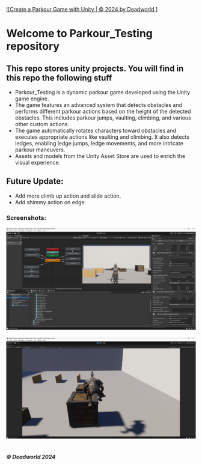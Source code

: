 [![Create a Parkour Game with Unity | © 2024 by Deadworld ]](https://github.com/Deadworld-bit/Parkour_Testing.git)
# Welcome to Parkour_Testing repository
## This repo stores unity projects. You will find in this repo the following stuff
* Parkour_Testing is a dynamic parkour game developed using the Unity game engine.
* The game features an advanced system that detects obstacles and performs different parkour actions based on the height of the detected obstacles. This includes parkour jumps, vaulting, climbing, and various other custom actions.
* The game automatically rotates characters toward obstacles and executes appropriate actions like vaulting and climbing. It also detects ledges, enabling ledge jumps, ledge movements, and more intricate parkour maneuvers.
* Assets and models from the Unity Asset Store are used to enrich the visual experience.

## Future Update:
* Add more climb up action and slide action.
* Add shimmy action on edge.
### Screenshots:

![Project First ScreenShot](https://github.com/Deadworld-bit/Parkour_Testing/blob/main/Pics/Screenshot%202024-07-12%20161435.png)<br><br>
![Project Second ScreenShot](https://github.com/Deadworld-bit/Parkour_Testing/blob/main/Pics/Screenshot%202024-07-12%20161750.png)<br><br>

##### © Deadworld 2024
